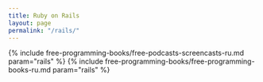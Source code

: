 ```yaml
---
title: Ruby on Rails
layout: page
permalink: "/rails/"
---
```


{% include free-programming-books/free-podcasts-screencasts-ru.md param="rails" %}
{% include free-programming-books/free-programming-books-ru.md param="rails" %}

